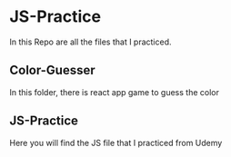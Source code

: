 # JS-Practice
In this Repo are all the files that I practiced.

## Color-Guesser
In this folder, there is react app game to guess the color

## JS-Practice
Here you will find the JS file that I practiced from Udemy